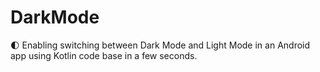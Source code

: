# DarkMode
🌓 Enabling switching between Dark Mode and Light Mode in an Android app using Kotlin code base in a few seconds.
